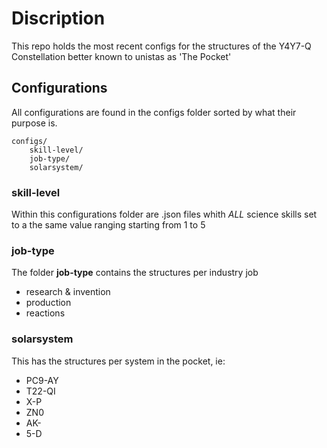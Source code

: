# Discription

This repo holds the most recent configs for the structures of the Y4Y7-Q Constellation better known to unistas as 'The Pocket'

## Configurations

All configurations are found in the configs folder sorted by what their purpose is.

    configs/
        skill-level/
        job-type/
        solarsystem/

### skill-level

Within this configurations folder are .json files whith *ALL* science skills set to a the same value ranging starting from 1 to 5

### job-type

The folder __job-type__ contains the structures per industry job

- research & invention
- production
- reactions

### solarsystem
This has the structures per system in the pocket, ie:
- PC9-AY
- T22-QI
- X-P
- ZN0
- AK-
- 5-D